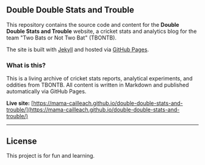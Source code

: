 
## Double Double Stats and Trouble

This repository contains the source code and content for the **Double Double Stats and Trouble** website, a cricket stats and analytics blog for the team "Two Bats or Not Two Bat" (TBONTB). 

The site is built with [Jekyll](https://jekyllrb.com/) and hosted via [GitHub Pages](https://pages.github.com/).

### What is this?

This is a living archive of cricket stats reports, analytical experiments, and oddities from TBONTB.
All content is written in Markdown and published automatically via GitHub Pages.

**Live site:** [https://mama-cailleach.github.io/double-double-stats-and-trouble/](https://mama-cailleach.github.io/double-double-stats-and-trouble/)

---

## License

This project is for fun and learning.
